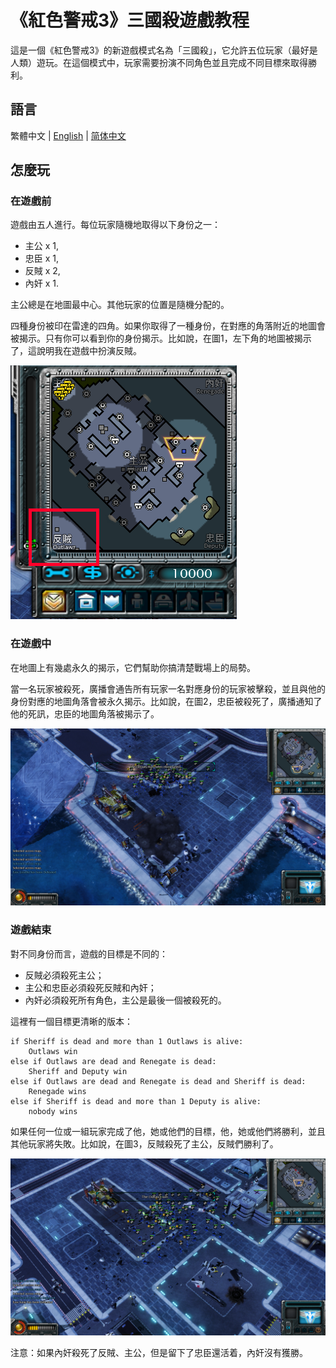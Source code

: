 # 《紅色警戒3》三國殺遊戲教程

這是一個《紅色警戒3》的新遊戲模式名為「三國殺」，它允許五位玩家（最好是人類）遊玩。在這個模式中，玩家需要扮演不同角色並且完成不同目標來取得勝利。

## 語言

繁體中文 | [English](../README.md) | [简体中文](./README.chs.md)

## 怎麼玩

### 在遊戲前

遊戲由五人進行。每位玩家隨機地取得以下身份之一：

- 主公 x 1, 
- 忠臣 x 1, 
- 反賊 x 2, 
- 內奸 x 1. 

主公總是在地圖最中心。其他玩家的位置是隨機分配的。

四種身份被印在雷達的四角。如果你取得了一種身份，在對應的角落附近的地圖會被揭示。只有你可以看到你的身份揭示。比如說，在圖1，左下角的地圖被揭示了，這說明我在遊戲中扮演反賊。

![Figure 1](../Figures/Figure-1.1.png)

### 在遊戲中

在地圖上有幾處永久的揭示，它們幫助你搞清楚戰場上的局勢。

當一名玩家被殺死，廣播會通告所有玩家一名對應身份的玩家被擊殺，並且與他的身份對應的地圖角落會被永久揭示。比如說，在圖2，忠臣被殺死了，廣播通知了他的死訊，忠臣的地圖角落被揭示了。

![Figure 2](../Figures/Figure-1.2.png)

### 遊戲結束

對不同身份而言，遊戲的目標是不同的：

- 反賊必須殺死主公；
- 主公和忠臣必須殺死反賊和內奸；
- 內奸必須殺死所有角色，主公是最後一個被殺死的。

這裡有一個目標更清晰的版本：

```
if Sheriff is dead and more than 1 Outlaws is alive:
	Outlaws win
else if Outlaws are dead and Renegate is dead:
	Sheriff and Deputy win
else if Outlaws are dead and Renegate is dead and Sheriff is dead:
	Renegade wins
else if Sheriff is dead and more than 1 Deputy is alive:
	nobody wins
```

如果任何一位或一組玩家完成了他，她或他們的目標，他，她或他們將勝利，並且其他玩家將失敗。比如說，在圖3，反賊殺死了主公，反賊們勝利了。

![Figure 3](../Figures/Figure-1.3.png)

注意：如果內奸殺死了反賊、主公，但是留下了忠臣還活着，內奸沒有獲勝。
